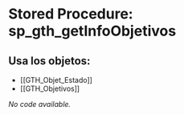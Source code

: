 # Stored Procedure: sp_gth_getInfoObjetivos

## Usa los objetos:
- [[GTH_Objet_Estado]]
- [[GTH_Objetivos]]

*No code available.*
